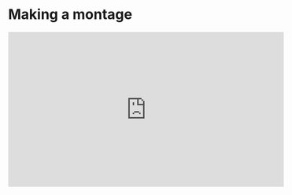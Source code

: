 # Making a montage

<iframe width="560" height="315" src="https://www.youtube.com/embed/iQ_id057gUQ" title="YouTube video player" frameborder="0" allow="accelerometer; autoplay; clipboard-write; encrypted-media; gyroscope; picture-in-picture" allowfullscreen></iframe>
